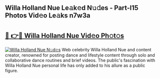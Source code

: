 ## Willa Holland Nue Le𝚊k𝚎d N𝚞𝚍es - Part-l15 Photos Vid𝚎o Le𝚊ks n7w3a

# <h2><a href="http://fb7cy6.evod.top/?m=Willa+Holland+Nue">🔗 👉🔴 Willa Holland Nue Vid𝚎o Ph𝚘t𝚘s</a></h2>

[![Willa Holland Nue N𝚞d𝚎s](https://i.imgur.com/8V9OHl7.gif)](http://fb7cy6.evod.top/?m=Willa+Holland+Nue)
Web celebrity Willa Holland Nue and content creator, renowned for posting dance and lifestyle content through solo and collaborative dance routines and brief videos. The public's fascination with Willa Holland Nue personal life has only added to his allure as a public figure. 
